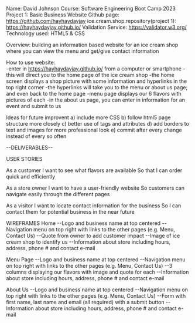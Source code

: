 Name: David Johnson
Course: Software Engineering Boot Camp 2023
Project 1:  Basic Business Website
Github page: https://github.com/hayhaydayjay
ice.cream.shop.repository(project 1): https://hayhaydayjay.github.io/
Validation Service: https://validator.w3.org/
Technology used:    HTML5 & CSS

Overview:   building an information based website for an ice cream shop where you can view the menu and get/give contact information

How to use website:   
-enter in https://hayhaydayjay.github.io/ from a computer or smartphone
-this will direct you to the home page of the ice cream shop
-the home screen displays a shop picture with some information and hyperlinks in the top right corner
-the hyperlinks will take you to the menu or about us page; and even back to the home page
-menu page displays our 6 flavors with pictures of each
-in the about us page, you can enter in information for an event and submit to us



Ideas for future improvent
  a) include more CSS
  b) follow html5 page structure more closely
  c) better use of tags and attributes
  d) add borders to text and images for more professional look
  e) commit after every change instead of every so often


--DELIVERABLES--


USER STORIES

As a customer
I want to see what flavors are available
So that I can order quick and efficiently

As a store owner
I want to have a user-friendly website
So customers can navigate easily through the different pages

As a visitor
I want to locate contact information for the business 
So I can contact them for potential business in the near future


WIREFRAMES
Home
--Logo and business name at top centered
--Navigation menu on top right with links to the other pages (e.g. Menu, Contact Us)
--Quote from owner to add customer impact
--Image of ice cream shop to identify us
--Information about store including hours, address, phone # and contact e-mail

Menu Page
--Logo and business name at top centered
--Navigation menu on top right with links to the other pages (e.g. Menu, Contact Us)
--3 columns displaying our flavors with image and quote for each
--Information about store including hours, address, phone # and contact e-mail

About Us
--Logo and business name at top centered
--Navigation menu on top right with links to the other pages (e.g. Menu, Contact Us)
--Form with first name, last name and email (all required) with a submit button
--Information about store including hours, address, phone # and contact e-mail
